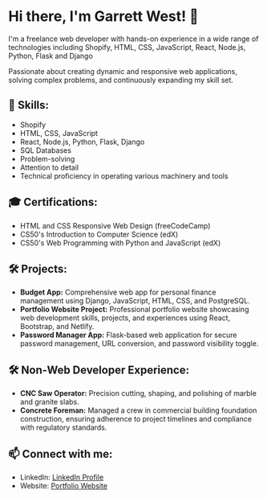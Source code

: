 # Hi there, I'm Garrett West! 👋

I'm a freelance web developer with hands-on experience in a wide range of technologies including Shopify, HTML, CSS, JavaScript, React, Node.js, Python, Flask and Django

Passionate about creating dynamic and responsive web applications, solving complex problems, and continuously expanding my skill set.

## 🔧 Skills:
- Shopify
- HTML, CSS, JavaScript
- React, Node.js, Python, Flask, Django
- SQL Databases
- Problem-solving
- Attention to detail
- Technical proficiency in operating various machinery and tools

## 🎓 Certifications:
- HTML and CSS Responsive Web Design (freeCodeCamp)
- CS50's Introduction to Computer Science (edX)
- CS50's Web Programming with Python and JavaScript (edX)

## 🛠️ Projects:
- **Budget App:** Comprehensive web app for personal finance management using Django, JavaScript, HTML, CSS, and PostgreSQL.
- **Portfolio Website Project:** Professional portfolio website showcasing web development skills, projects, and experiences using React, Bootstrap, and Netlify.
- **Password Manager App:** Flask-based web application for secure password management, URL conversion, and password visibility toggle.

## 🛠️ Non-Web Developer Experience:
- **CNC Saw Operator:** Precision cutting, shaping, and polishing of marble and granite slabs.
- **Concrete Foreman:** Managed a crew in commercial building foundation construction, ensuring adherence to project timelines and compliance with regulatory standards.

## 📫 Connect with me:
- LinkedIn: [LinkedIn Profile](https://linkedin.com/in/garrett-west-13)
- Website: [Portfolio Website](https://garrett-west.dev)
